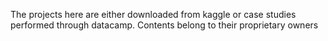 The projects here are either downloaded from kaggle or case studies performed through datacamp. Contents belong to their proprietary owners
